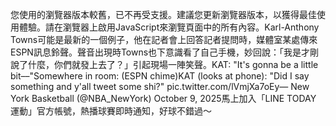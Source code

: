 您使用的瀏覽器版本較舊，已不再受支援。建議您更新瀏覽器版本，以獲得最佳使用體驗。請在瀏覽器上啟用JavaScript來瀏覽頁面中的所有內容。Karl-Anthony Towns可能是最新的一個例子，他在記者會上回答記者提問時，媒體室某處傳來ESPN訊息鈴聲。聲音出現時Towns也下意識看了自己手機，妙回說：「我是才剛說了什麼，你們就發上去了？」引起現場一陣笑聲。KAT: "It's gonna be a little bit––"Somewhere in room: (ESPN chime)KAT (looks at phone): "Did I say something and y'all tweet some shi?" pic.twitter.com/lVmjXa7oEy— New York Basketball (@NBA_NewYork) October 9, 2025馬上加入「LINE TODAY 運動」官方帳號，熱播球賽即時通知，好球不錯過～